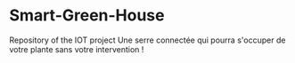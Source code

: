 # Smart-Green-House
Repository of the IOT project 
Une serre connectée qui pourra s'occuper de votre plante sans votre intervention !
